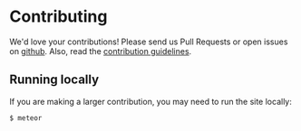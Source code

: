 # Contributing

We'd love your contributions! Please send us Pull Requests or open issues on [github](https://github.com/vazco/uniforms). Also, read the [contribution guidelines](https://github.com/vazco/uniforms/blob/master/CONTRIBUTING.md).

## Running locally

If you are making a larger contribution, you may need to run the site locally:

```shell
$ meteor
```

